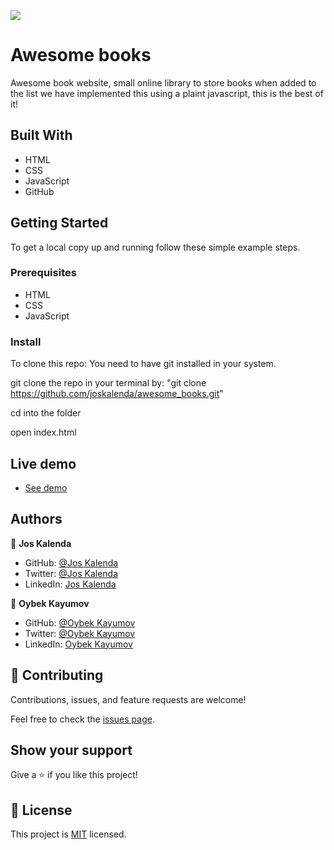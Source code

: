 ![](https://img.shields.io/badge/Microverse-blueviolet)

# Awesome books

 Awesome book website, small online library to store books when added to the list we have implemented this using a plaint javascript, this is the best of it!
## Built With

- HTML
- CSS
- JavaScript
- GitHub

## Getting Started

To get a local copy up and running follow these simple example steps.

### Prerequisites

- HTML
- CSS
- JavaScript

### Install

To clone this repo: You need to have git installed in your system.

git clone the repo in your terminal by: "git clone https://github.com/joskalenda/awesome_books.git"

cd into the folder

open index.html

## Live demo

- [See demo](https://joskalenda.github.io/awesome_books/)
## Authors

👤 **Jos Kalenda**

- GitHub: [@Jos Kalenda](https://github.com/)
- Twitter: [@Jos Kalenda](https://twitter.com/)
- LinkedIn: [Jos Kalenda](https://www.linkedin.com/)

👤 **Oybek Kayumov**

- GitHub: [@Oybek Kayumov](https://github.com/)
- Twitter: [@Oybek Kayumov](https://twitter.com/)
- LinkedIn: [Oybek Kayumov](https://www.linkedin.com/)

## 🤝 Contributing

Contributions, issues, and feature requests are welcome!

Feel free to check the [issues page](https://github.com/joskalenda/awesome_books/issues).

## Show your support

Give a ⭐️ if you like this project!

## 📝 License

This project is [MIT](./MIT.md) licensed.
